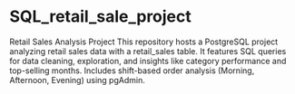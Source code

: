 # SQL_retail_sale_project
Retail Sales Analysis Project This repository hosts a PostgreSQL project analyzing retail sales data with a retail_sales table. It features SQL queries for data cleaning, exploration, and insights like category performance and top-selling months. Includes shift-based order analysis (Morning, Afternoon, Evening) using pgAdmin.
